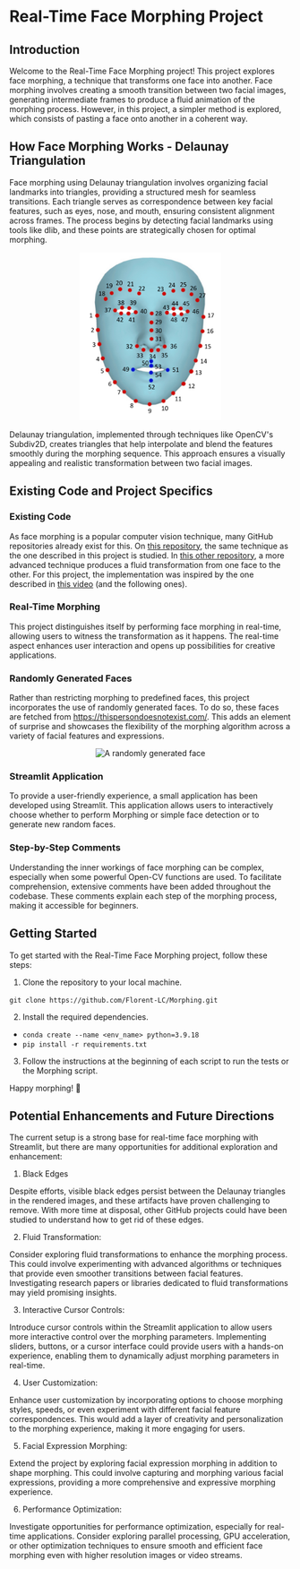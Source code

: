 # Real-Time Face Morphing Project

## Introduction

Welcome to the Real-Time Face Morphing project! This project explores face morphing, a technique that transforms one face into another. Face morphing involves creating a smooth transition between two facial images, generating intermediate frames to produce a fluid animation of the morphing process. However, in this project, a simpler method is explored, which consists of pasting a face onto another in a coherent way.

## How Face Morphing Works - Delaunay Triangulation

Face morphing using Delaunay triangulation involves organizing facial landmarks into triangles, providing a structured mesh for seamless transitions. Each triangle serves as correspondence between key facial features, such as eyes, nose, and mouth, ensuring consistent alignment across frames. The process begins by detecting facial landmarks using tools like dlib, and these points are strategically chosen for optimal morphing.

<p align="center">
    <img src="https://raw.githubusercontent.com/IS2AI/thermal-facial-landmarks-detection/main/figures/land_conf.png" alt="Example of facial landmarks" width="252" height="300">
</p>

Delaunay triangulation, implemented through techniques like OpenCV's Subdiv2D, creates triangles that help interpolate and blend the features smoothly during the morphing sequence. This approach ensures a visually appealing and realistic transformation between two facial images.

## Existing Code and Project Specifics

### Existing Code

As face morphing is a popular computer vision technique, many GitHub repositories already exist for this. On [this repository](https://github.com/fabridigua/FaceMask), the same technique as the one described in this project is studied. In [this other repository](https://github.com/Azmarie/Face-Morphing), a more advanced technique produces a fluid transformation from one face to the other. For this project, the implementation was inspired by the one described in [this video](https://youtu.be/dK-KxuPi768) (and the following ones).

### Real-Time Morphing

This project distinguishes itself by performing face morphing in real-time, allowing users to witness the transformation as it happens. The real-time aspect enhances user interaction and opens up possibilities for creative applications.

### Randomly Generated Faces

Rather than restricting morphing to predefined faces, this project incorporates the use of randomly generated faces. To do so, these faces are fetched from https://thispersondoesnotexist.com/. This adds an element of surprise and showcases the flexibility of the morphing algorithm across a variety of facial features and expressions.

<p align="center">
    <img src="https://thispersondoesnotexist.com/" alt="A randomly generated face" width="300" height="300">
</p>

### Streamlit Application

To provide a user-friendly experience, a small application has been developed using Streamlit. This application allows users to interactively choose whether to perform Morphing or simple face detection or to generate new random faces.

### Step-by-Step Comments

Understanding the inner workings of face morphing can be complex, especially when some powerful Open-CV functions are used. To facilitate comprehension, extensive comments have been added throughout the codebase. These comments explain each step of the morphing process, making it accessible for beginners.

## Getting Started

To get started with the Real-Time Face Morphing project, follow these steps:

1. Clone the repository to your local machine.

`git clone https://github.com/Florent-LC/Morphing.git`

2. Install the required dependencies.

* `conda create --name <env_name> python=3.9.18`
* `pip install -r requirements.txt`

3. Follow the instructions at the beginning of each script to run the tests or the Morphing script.

Happy morphing! 🚀

## Potential Enhancements and Future Directions

The current setup is a strong base for real-time face morphing with Streamlit, but there are many opportunities for additional exploration and enhancement:

1. Black Edges

Despite efforts, visible black edges persist between the Delaunay triangles in the rendered images, and these artifacts have proven challenging to remove. With more time at disposal, other GitHub projects could have been studied to understand how to get rid of these edges.

2. Fluid Transformation:

Consider exploring fluid transformations to enhance the morphing process. This could involve experimenting with advanced algorithms or techniques that provide even smoother transitions between facial features. Investigating research papers or libraries dedicated to fluid transformations may yield promising insights.

3. Interactive Cursor Controls:

Introduce cursor controls within the Streamlit application to allow users more interactive control over the morphing parameters. Implementing sliders, buttons, or a cursor interface could provide users with a hands-on experience, enabling them to dynamically adjust morphing parameters in real-time.

4. User Customization:

Enhance user customization by incorporating options to choose morphing styles, speeds, or even experiment with different facial feature correspondences. This would add a layer of creativity and personalization to the morphing experience, making it more engaging for users.

5. Facial Expression Morphing:

Extend the project by exploring facial expression morphing in addition to shape morphing. This could involve capturing and morphing various facial expressions, providing a more comprehensive and expressive morphing experience.

6. Performance Optimization:

Investigate opportunities for performance optimization, especially for real-time applications. Consider exploring parallel processing, GPU acceleration, or other optimization techniques to ensure smooth and efficient face morphing even with higher resolution images or video streams.